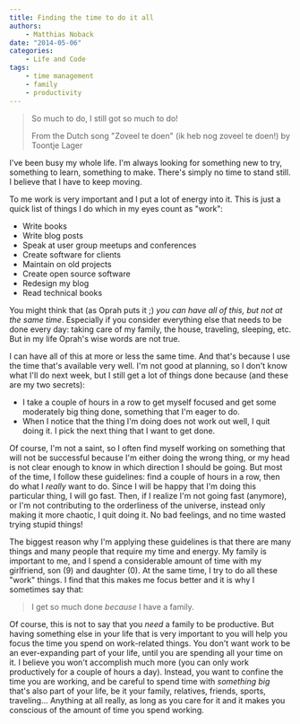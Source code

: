 ```yaml
---
title: Finding the time to do it all
authors:
    - Matthias Noback
date: "2014-05-06"
categories:
    - Life and Code
tags:
    - time management
    - family
    - productivity
---
```


<blockquote>
    <p>So much to do, I still got so much to do!</p>
    <footer>From the Dutch song "Zoveel te doen" (ik heb nog zoveel te doen!) by Toontje Lager</footer>
</blockquote>

I've been busy my whole life. I'm always looking for something new to try, something to learn, something to make. There's simply no time to stand still. I believe that I have to keep moving.

To me work is very important and I put a lot of energy into it. This is just a quick list of things I do which in my eyes count as "work":

- Write books
- Write blog posts
- Speak at user group meetups and conferences
- Create software for clients
- Maintain on old projects
- Create open source software
- Redesign my blog
- Read technical books

You might think that (as Oprah puts it ;) *you can have all of this, but not at the same time*. Especially if you consider everything else that needs to be done every day: taking care of my family, the house, traveling, sleeping, etc. But in my life Oprah's wise words are not true.

I can have all of this at more or less the same time. And that's because I use the time that's available very well. I'm not good at planning, so I don't know what I'll do next week, but I still get a lot of things done because (and these are my two secrets):

- I take a couple of hours in a row to get myself focused and get some moderately big thing done, something that I'm eager to do.
- When I notice that the thing I'm doing does not work out well, I quit doing it. I pick the next thing that I want to get done.

Of course, I'm not a saint, so I often find myself working on something that will not be successful because I'm either doing the wrong thing, or my head is not clear enough to know in which direction I should be going. But most of the time, I follow these guidelines: find a couple of hours in a row, then do what I *really* want to do. Since I will be happy that I'm doing this particular thing, I will go fast. Then, if I realize I'm not going fast (anymore), or I'm not contributing to the orderliness of the universe, instead only making it more chaotic, I quit doing it. No bad feelings, and no time wasted trying stupid things!

The biggest reason why I'm applying these guidelines is that there are many things and many people that require my time and energy. My family is important to me, and I spend a considerable amount of time with my girlfriend, son (9) and daughter (0). At the same time, I try to do all these "work" things. I find that this makes me focus better and it is why I sometimes say that:

> I get so much done *because* I have a family.

Of course, this is not to say that you *need* a family to be productive. But having something else in your life that is very important to you will help you focus the time you spend on work-related things. You don't want work to be an ever-expanding part of your life, until you are spending all your time on it. I believe you won't accomplish much more (you can only work productively for a couple of hours a day). Instead, you want to confine the time you are working, and be careful to spend time with *something big* that's also part of your life, be it your family, relatives, friends, sports, traveling... Anything at all really, as long as you care for it and it makes you conscious of the amount of time you spend working.
